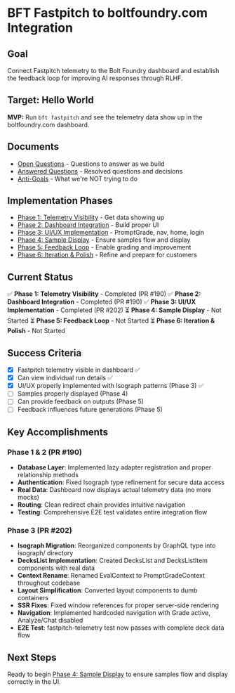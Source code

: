 # BFT Fastpitch to boltfoundry.com Integration

## Goal

Connect Fastpitch telemetry to the Bolt Foundry dashboard and establish the
feedback loop for improving AI responses through RLHF.

## Target: Hello World

**MVP:** Run `bft fastpitch` and see the telemetry data show up in the
boltfoundry.com dashboard.

## Documents

- [Open Questions](./open-questions.md) - Questions to answer as we build
- [Answered Questions](./answered-questions.md) - Resolved questions and
  decisions
- [Anti-Goals](./anti-goals.md) - What we're NOT trying to do

## Implementation Phases

- [Phase 1: Telemetry Visibility](./phase-1-telemetry-visibility.md) - Get data
  showing up
- [Phase 2: Dashboard Integration](./phase-2-dashboard-integration.md) - Build
  proper UI
- [Phase 3: UI/UX Implementation](./phase-3-ui-ux-implementation.md) -
  PromptGrade, nav, home, login
- [Phase 4: Sample Display](./phase-4-sample-display.md) - Ensure samples flow
  and display
- [Phase 5: Feedback Loop](./phase-5-feedback-loop.md) - Enable grading and
  improvement
- [Phase 6: Iteration & Polish](./phase-6-iteration-polish.md) - Refine and
  prepare for customers

## Current Status

✅ **Phase 1: Telemetry Visibility** - Completed (PR #190) ✅ **Phase 2:
Dashboard Integration** - Completed (PR #190) ✅ **Phase 3: UI/UX
Implementation** - Completed (PR #202) ⏳ **Phase 4: Sample Display** - Not
Started ⏳ **Phase 5: Feedback Loop** - Not Started ⏳ **Phase 6: Iteration &
Polish** - Not Started

## Success Criteria

- [x] Fastpitch telemetry visible in dashboard ✅
- [x] Can view individual run details ✅
- [x] UI/UX properly implemented with Isograph patterns (Phase 3) ✅
- [ ] Samples properly displayed (Phase 4)
- [ ] Can provide feedback on outputs (Phase 5)
- [ ] Feedback influences future generations (Phase 5)

## Key Accomplishments

### Phase 1 & 2 (PR #190)

- **Database Layer**: Implemented lazy adapter registration and proper
  relationship methods
- **Authentication**: Fixed Isograph type refinement for secure data access
- **Real Data**: Dashboard now displays actual telemetry data (no more mocks)
- **Routing**: Clean redirect chain provides intuitive navigation
- **Testing**: Comprehensive E2E test validates entire integration flow

### Phase 3 (PR #202)

- **Isograph Migration**: Reorganized components by GraphQL type into isograph/
  directory
- **DecksList Implementation**: Created DecksList and DecksListItem components
  with real data
- **Context Rename**: Renamed EvalContext to PromptGradeContext throughout
  codebase
- **Layout Simplification**: Converted layout components to dumb containers
- **SSR Fixes**: Fixed window references for proper server-side rendering
- **Navigation**: Implemented hardcoded navigation with Grade active,
  Analyze/Chat disabled
- **E2E Test**: fastpitch-telemetry test now passes with complete deck data flow

## Next Steps

Ready to begin [Phase 4: Sample Display](./phase-4-sample-display.md) to ensure
samples flow and display correctly in the UI.
